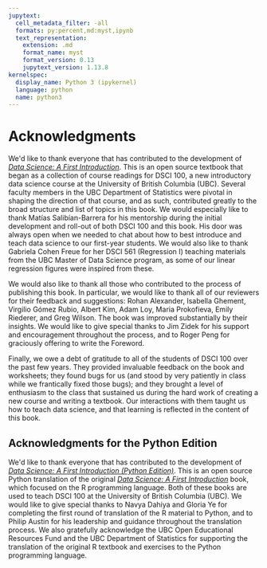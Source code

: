 ```yaml
---
jupytext:
  cell_metadata_filter: -all
  formats: py:percent,md:myst,ipynb
  text_representation:
    extension: .md
    format_name: myst
    format_version: 0.13
    jupytext_version: 1.13.8
kernelspec:
  display_name: Python 3 (ipykernel)
  language: python
  name: python3
---
```


# Acknowledgments

We'd like to thank everyone that has contributed to the development of
[*Data Science: A First Introduction*](https://datasciencebook.ca).
This is an open source textbook that began as a collection of course readings
for DSCI 100, a new introductory data science course
at the University of British Columbia (UBC).
Several faculty members in the UBC Department of Statistics
were pivotal in shaping the direction of that course,
and as such, contributed greatly to the broad structure and
list of topics in this book. We would especially like to thank Matías
Salibían-Barrera for his mentorship during the initial development and roll-out
of both DSCI 100 and this book. His door was always open when
we needed to chat about how to best introduce and teach data science to our first-year students.
We would also like to thank Gabriela Cohen Freue for her DSCI 561 (Regression I) teaching materials
from the UBC Master of Data Science program, as some of our linear regression figures were inspired from these.

We would also like to thank all those who contributed to the process of
publishing this book. In particular, we would like to thank all of our reviewers for their feedback and suggestions:
Rohan Alexander, Isabella Ghement, Virgilio Gómez Rubio, Albert Kim, Adam Loy, Maria Prokofieva, Emily Riederer, and Greg Wilson.
The book was improved substantially by their insights.
We would like to give special thanks to Jim Zidek
for his support and encouragement throughout the process, and to
Roger Peng for graciously offering to write the Foreword.

Finally, we owe a debt of gratitude to all of the students of DSCI 100 over the past
few years. They provided invaluable feedback on the book and worksheets;
they found bugs for us (and stood by very patiently in class while
we frantically fixed those bugs); and they brought a level of enthusiasm to the class
that sustained us during the hard work of creating a new course and writing a textbook.
Our interactions with them taught us how to teach data science, and that learning
is reflected in the content of this book.


## Acknowledgments for the Python Edition

We'd like to thank everyone that has contributed to the development of
[*Data Science: A First Introduction (Python Edition)*](https://python.datasciencebook.ca).
This is an open source Python translation of the original [*Data Science: A First Introduction*](https://datasciencebook.ca)
book, which focused on the R programming language. Both of these books are
used to teach DSCI 100 at the University of British Columbia (UBC).
We would like to give special thanks to Navya Dahiya and Gloria Ye
for completing the first round of translation of the R material to Python,
and to Philip Austin for his leadership and guidance throughout the translation process.
We also gratefully acknowledge the UBC Open Educational Resources Fund
and the UBC Department of Statistics for supporting the translation of 
the original R textbook and exercises to the Python programming language.


